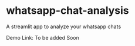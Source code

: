 # whatsapp-chat-analysis
A streamlit app to analyze your whatsapp chats

Demo Link: To be added Soon
